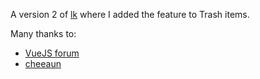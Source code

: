 A version 2 of [lk](https://github.com/kaihendry/lk) where I added the feature
to Trash items.

Many thanks to:

* [VueJS forum](https://forum.vuejs.org/u/hendry/activity)
* [cheeaun](https://twitter.com/cheeaun/status/947388337358172160)
